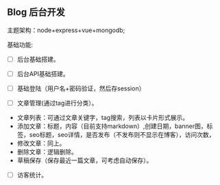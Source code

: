 ## Blog 后台开发
主题架构：node+express+vue+mongodb;

基础功能:

- [ ] 后台基础搭建。

- [ ] 后台API基础搭建。

- [ ] 基础登陆（用户名+密码验证，然后存session）

- [ ] 文章管理(通过tag进行分类）。
- 文章列表：可通过文章关键字，tag搜索，列表以卡片形式展示。
- 添加文章：标题，内容（目前支持markdown）,创建日期，banner图，标签，seo标题，seo详情，是否发布（不发布则不显示在博客），访问次数，
- 修改文章：同上。 
- 删除文章：逻辑删除。
- 草稿保存（保存最近一篇文章，可考虑自动保存）。

- [ ] 访客统计。 




